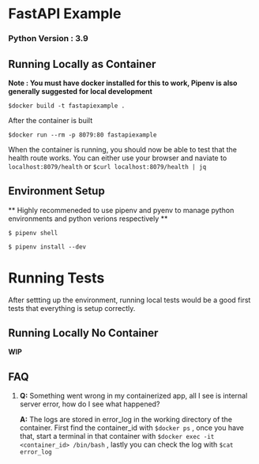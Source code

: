 # FastAPI Example
### Python Version : 3.9

## Running Locally as Container

**Note : You must have docker installed for this to work, Pipenv is also generally suggested for local development**

``$docker build -t fastapiexample .``

After the container is built

``$docker run --rm -p 8079:80 fastapiexample``

When the container is running, you should now be able to test that the health route works. You can either use your browser and naviate to `localhost:8079/health` or `$curl localhost:8079/health | jq`

## Environment Setup
** Highly recommeneded to use pipenv and pyenv to manage python environments and python verions respectively **

``$ pipenv shell``

``$ pipenv install --dev``

# Running Tests

After settting up the environment, running local tests would be a good first tests that everything is setup correctly.




## Running Locally No Container
**WIP**


## FAQ

1. **Q:** Something went wrong in my containerized app, all I see is internal server error, how do I see what happened?

    **A:** The logs are stored in error_log in the working directory of the container. First find the container_id with `$docker ps` , once you have that, start a terminal in that container with `$docker exec -it <container_id> /bin/bash` , lastly you can check the log with `$cat error_log`